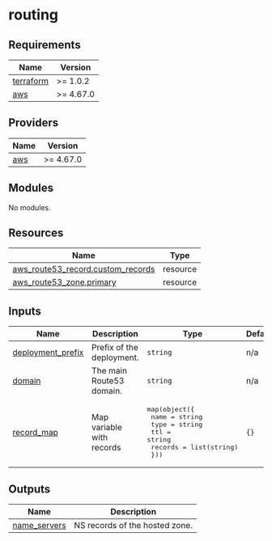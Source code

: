 # routing

<!-- BEGINNING OF PRE-COMMIT-TERRAFORM DOCS HOOK -->
## Requirements

| Name | Version |
|------|---------|
| <a name="requirement_terraform"></a> [terraform](#requirement\_terraform) | >= 1.0.2 |
| <a name="requirement_aws"></a> [aws](#requirement\_aws) | >= 4.67.0 |

## Providers

| Name | Version |
|------|---------|
| <a name="provider_aws"></a> [aws](#provider\_aws) | >= 4.67.0 |

## Modules

No modules.

## Resources

| Name | Type |
|------|------|
| [aws_route53_record.custom_records](https://registry.terraform.io/providers/hashicorp/aws/latest/docs/resources/route53_record) | resource |
| [aws_route53_zone.primary](https://registry.terraform.io/providers/hashicorp/aws/latest/docs/resources/route53_zone) | resource |

## Inputs

| Name | Description | Type | Default | Required |
|------|-------------|------|---------|:--------:|
| <a name="input_deployment_prefix"></a> [deployment\_prefix](#input\_deployment\_prefix) | Prefix of the deployment. | `string` | n/a | yes |
| <a name="input_domain"></a> [domain](#input\_domain) | The main Route53 domain. | `string` | n/a | yes |
| <a name="input_record_map"></a> [record\_map](#input\_record\_map) | Map variable with records | <pre>map(object({<br>    name    = string<br>    type    = string<br>    ttl     = string<br>    records = list(string)<br>  }))</pre> | `{}` | no |

## Outputs

| Name | Description |
|------|-------------|
| <a name="output_name_servers"></a> [name\_servers](#output\_name\_servers) | NS records of the hosted zone. |
<!-- END OF PRE-COMMIT-TERRAFORM DOCS HOOK -->
